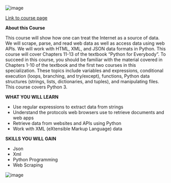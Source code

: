 ![image](https://user-images.githubusercontent.com/33997173/141054319-c94ec9ba-f645-4676-81cf-884e471741cc.png)

[Link to course page](https://www.coursera.org/learn/python-network-data?specialization=python)

**About this Course**

This course will show how one can treat the Internet as a source of data.  We will scrape, parse, and read web data as well as access data using web APIs.  We will work with HTML, XML, and JSON data formats in Python.  This course will cover Chapters 11-13 of the textbook “Python for Everybody”. To succeed in this course, you should be familiar with the material covered in Chapters 1-10 of the textbook and the first two courses in this specialization.  These topics include variables and expressions, conditional execution (loops, branching, and try/except), functions, Python data structures (strings, lists, dictionaries, and tuples), and manipulating files.  This course covers Python 3.

**WHAT YOU WILL LEARN**
* Use regular expressions to extract data from strings
* Understand the protocols web browsers use to retrieve documents and web apps
* Retrieve data from websites and APIs using Python
* Work with XML (eXtensible Markup Language) data

**SKILLS YOU WILL GAIN**
* Json
* Xml
* Python Programming
* Web Scraping

![image](https://user-images.githubusercontent.com/33997173/141054436-7d64efb1-f2d9-4951-b46e-ad9625472d0c.png)
